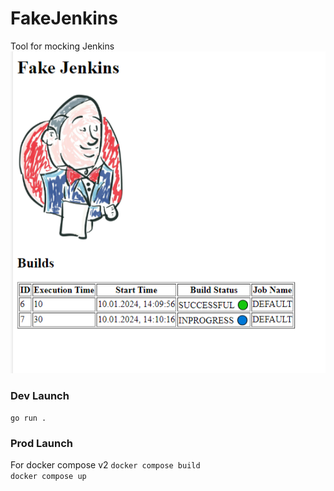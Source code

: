 # FakeJenkins
Tool for mocking Jenkins  
![Screenshot](screenshot.png)

### Dev Launch

```go run .```  

### Prod Launch
For docker compose v2
```docker compose build```  
```docker compose up```  
  
